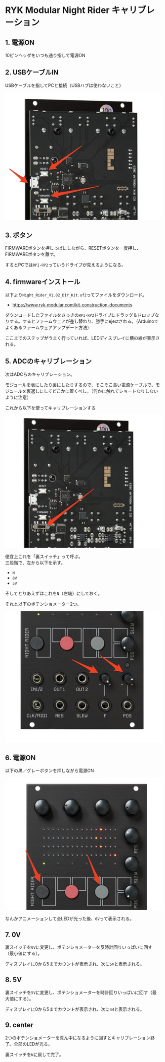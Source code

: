 # RYK Modular Night Rider キャリブレーション

## 1. 電源ON

10ピンヘッダをいつも通り指して電源ON

## 2. USBケーブルIN

USBケーブルを指してPCと接続（USBハブは使わないこと）

![](./assets/usb-buttons.png)

## 3. ボタン

FIRMWAREボタンを押しっぱにしながら、RESETボタンを一度押し、FIRMWAREボタンを離す。

するとPCでは`RPI-RP2`っていうドライブが見えるようになる。

## 4. firmwareインストール

以下より`Night_Rider_V1.02_DIY_Kit.uf2`ってファイルをダウンロード。

- https://www.ryk-modular.com/kit-construction-documents

ダウンロードしたファイルをさっきの`RPI-RP2`ドライブにドラッグ＆ドロップなりする。するとファームウェアが差し替わり、勝手にejectされる。（Arduinoでよくあるファームウェアアップデート方法）

ここまでのステップがうまく行っていれば、LEDディスプレイに横の線が表示される。

## 5. ADCのキャリブレーション

次はADCらのキャリブレーション。

モジュールを表にしたり裏にしたりするので、そこそこ長い電源ケーブルで、モジュールを裏返しにしてどこかに置くべし。（何かに触れてショートなりしないように注意）

これから以下を使ってキャリブレーションする

![](./assets/switch.png)

便宜上これを「裏スイッチ」って呼ぶ。  
三段階で、左から以下を示す。

- `N`
- `0V`
- `5V`

そしてとりあえずはこれを`N`（左端）にしておく。

それと以下のポテンショメーター2つ。

![](./assets/pot.png)

## 6. 電源ON

以下の黒／グレーボタンを押しながら電源ON

![](./assets/buttons.png)

なんかアニメーションして全LEDが光った後、`0V`って表示される。

## 7. 0V

裏スイッチを`0V`に変更し、ポテンショメーターを反時計回りいっぱいに回す（最小値にする）。

ディスプレイに0から5までカウントが表示され、次に`5V`と表示される。

## 8. 5V

裏スイッチを`5V`に変更し、ポテンショメーターを時計回りいっぱいに回す（最大値にする）。

ディスプレイに0から5までカウントが表示され、次に`44`と表示される。

## 9. center

2つのポテンショメーターを真ん中になるように回すとキャリブレーション終了。全部のLEDが光る。

裏スイッチを`N`に戻して完了。